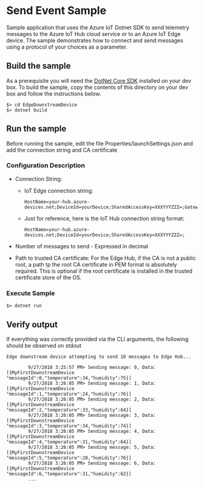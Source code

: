# Send Event Sample

Sample application that uses the Azure IoT Dotnet SDK to send telemetry messages to the
Azure IoT Hub cloud service or to an Azure IoT Edge device. The sample demonstrates how to connect
and send messages using a protocol of your choices as a parameter.

## Build the sample

As a prerequisite you will need the [DotNet Core SDK](https://docs.microsoft.com/en-us/dotnet/core/sdk) installed on your dev box. To build the sample, copy the contents of this directory on your dev box and follow the instructions below.

```
$> cd EdgeDownstreamDevice
$> dotnet build
```

## Run the sample

Before running the sample, edit the file Properties/launchSettings.json and add the connection string and CA certificate

### Configuration Description

* Connection String:

  * IoT Edge connection string:

    ```
    HostName=your-hub.azure-devices.net;DeviceId=yourDevice;SharedAccessKey=XXXYYYZZZ=;GatewayHostName=mygateway.contoso.com
    ```
  * Just for reference, here is the IoT Hub connection string format:

    ```
    HostName=your-hub.azure-devices.net;DeviceId=yourDevice;SharedAccessKey=XXXYYYZZZ=;
    ```

* Number of messages to send - Expressed in decimal
* Path to trusted CA certificate: For the Edge Hub, if the CA is not a public root, a path tp the root CA certificate in PEM format is absolutely required. This is optional if the root certificate is installed in the trusted certificate store of the OS.

### Execute Sample

```
$> dotnet run
```

## Verify output

If everything was correctly provided via the CLI arguments, the following should be observed on stdout

```
Edge downstream device attempting to send 10 messages to Edge Hub...

        9/27/2018 3:25:57 PM> Sending message: 0, Data: [{MyFirstDownstreamDevice "messageId":0,"temperature":34,"humidity":75}]
        9/27/2018 3:26:05 PM> Sending message: 1, Data: [{MyFirstDownstreamDevice "messageId":1,"temperature":24,"humidity":76}]
        9/27/2018 3:26:05 PM> Sending message: 2, Data: [{MyFirstDownstreamDevice "messageId":2,"temperature":33,"humidity":64}]
        9/27/2018 3:26:05 PM> Sending message: 3, Data: [{MyFirstDownstreamDevice "messageId":3,"temperature":34,"humidity":74}]
        9/27/2018 3:26:05 PM> Sending message: 4, Data: [{MyFirstDownstreamDevice "messageId":4,"temperature":31,"humidity":64}]
        9/27/2018 3:26:05 PM> Sending message: 5, Data: [{MyFirstDownstreamDevice "messageId":5,"temperature":28,"humidity":76}]
        9/27/2018 3:26:05 PM> Sending message: 6, Data: [{MyFirstDownstreamDevice "messageId":6,"temperature":31,"humidity":62}]
        ...
```

